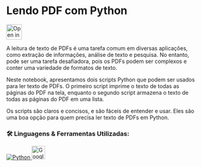 # Lendo PDF com Python


<a href="https://colab.research.google.com/github/bhattbhavesh91/langchain-crashcourse/blob/main/langchain-crash-course-notebook.ipynb" target="_blank"><img height="40" alt="Open in Colab" src = "https://colab.research.google.com/assets/colab-badge.svg"></a>

A leitura de texto de PDFs é uma tarefa comum em diversas aplicações, como extração de informações, análise de texto e pesquisa. No entanto, pode ser uma tarefa desafiadora, pois os PDFs podem ser complexos e conter uma variedade de formatos de texto.

Neste notebook, apresentamos dois scripts Python que podem ser usados para ler texto de PDFs. O primeiro script imprime o texto de todas as páginas do PDF na tela, enquanto o segundo script armazena o texto de todas as páginas do PDF em uma lista.

Os scripts são claros e concisos, e são fáceis de entender e usar. Eles são uma boa opção para quem precisa ler texto de PDFs em Python.

### 🛠 Linguagens & Ferramentas Utilizadas:

<p align="left">  
  <a href="https://www.python.org/" target="_blank"> <img alt="Python" src="https://img.shields.io/badge/python%20-%2314354C.svg?&style=for-the-badge&logo=python&logoColor=white"/> </a> 
  <a href="https://colab.google/" target="_blank"> <img alt="Google-Colab" src="https://encrypted-tbn0.gstatic.com/images?q=tbn:ANd9GcQMm08zwpp6ouJqURbS0vXrcQO9yEjQg451o9hw7J9wNjHu92XrqJr5wTj3GTGmrJ_EzIY&usqp=CAU" title="Colab" height="35" /> </a> 
